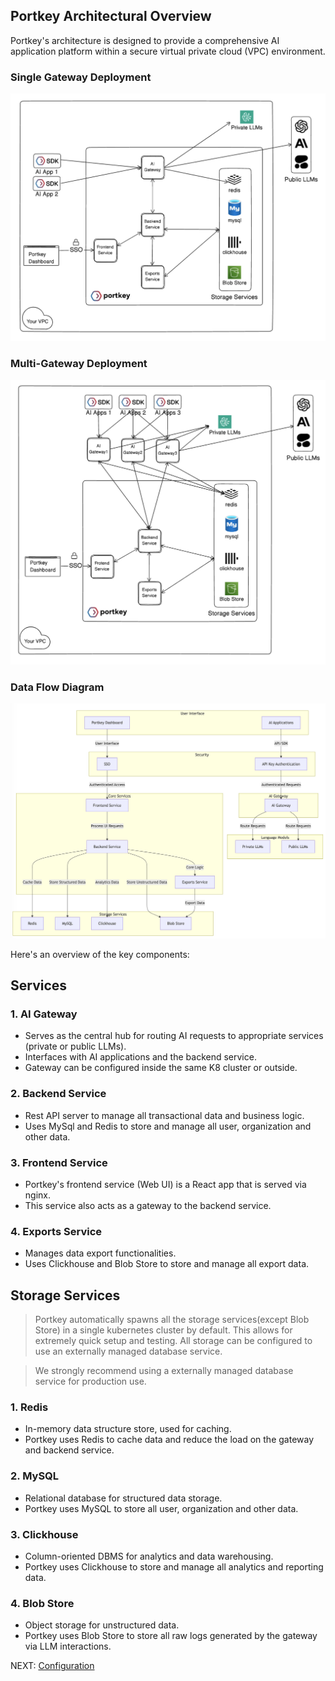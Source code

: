 ## Portkey Architectural Overview

Portkey's architecture is designed to provide a comprehensive AI application platform within a secure virtual private cloud (VPC) environment. 

### Single Gateway Deployment
![Single Gateway Deployment](./single-gateway-deployment.png)

### Multi-Gateway Deployment
![Multi-Gateway Deployment](./multiple-gateway-deployment.png)

### Data Flow Diagram
![Data Flow](./data-flow.png)

Here's an overview of the key components:

## Services

### 1. AI Gateway

-   Serves as the central hub for routing AI requests to appropriate services (private or public LLMs).
-   Interfaces with AI applications and the backend service.
-   Gateway can be configured inside the same K8 cluster or outside.

### 2. Backend Service

- Rest API server to manage all transactional data and business logic.
- Uses MySql and Redis to store and manage all user, organization and other data.

### 3. Frontend Service

- Portkey's frontend service (Web UI) is a React app that is served via nginx.
- This service also acts as a gateway to the backend service.

### 4. Exports Service

- Manages data export functionalities.
- Uses Clickhouse and Blob Store to store and manage all export data.

## Storage Services

>Portkey automatically spawns all the storage services(except Blob Store) in a single kubernetes cluster by default. This allows for extremely quick setup and testing. All storage can be configured to use an externally managed database service.

>We strongly recommend using a externally managed database service for production use.

### 1. Redis
- In-memory data structure store, used for caching.
- Portkey uses Redis to cache data and reduce the load on the gateway and backend service.

### 2. MySQL

- Relational database for structured data storage.
- Portkey uses MySQL to store all user, organization and other data.

### 3. Clickhouse

- Column-oriented DBMS for analytics and data warehousing.
- Portkey uses Clickhouse to store and manage all analytics and reporting data.

### 4. Blob Store
- Object storage for unstructured data.
- Portkey uses Blob Store to store all raw logs generated by the gateway via LLM interactions.

NEXT: [Configuration](./configuration.md)